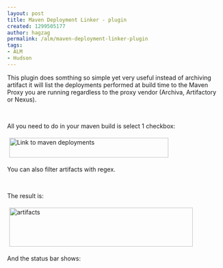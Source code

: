 ```yaml
---
layout: post
title: Maven Deployment Linker - plugin
created: 1299505177
author: hagzag
permalink: /alm/maven-deployment-linker-plugin
tags:
- ALM
- Hudson
---
```

<p>This plugin does somthing so simple yet very useful instead of archiving artifact it will list the deployments performed at build time to the Maven Proxy you are running regardless to the proxy vendor (Archiva, Artifactory or Nexus).</p>
<p>&nbsp;</p>
<p>All you need to do in your maven build is select 1 checkbox:</p>
<p><img hspace="5" height="46" border="0" align="middle" width="372" vspace="5" alt="Link to maven deployments" src="/files/upload/29/link2m2deploy.png" /></p>
<p>You can also filter artifacts with regex.</p>
<p>&nbsp;</p>
<p>The result is:</p>
<p><img hspace="5" height="91" border="0" align="middle" width="429" vspace="5" alt="artifacts" src="/files/upload/29/artifacts.png" /></p>
<p>And the status bar shows:</p>
<p><img hspace="5" height="13" border="0" align="middle" width="614" vspace="5" alt="" src="/files/upload/29/statusbar.png" /></p>
